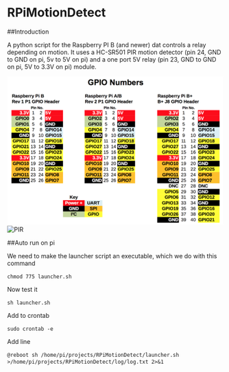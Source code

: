 RPiMotionDetect
===========

##Introduction

A python script for the Raspberry PI B (and newer) dat controls a relay depending on motion. It uses a HC-SR501 PIR motion detector (pin 24, GND to GND on pi, 5v to 5V on pi) and a one port 5V relay (pin 23, GND to GND on pi, 5V to 3.3V on pi) module.

![GPIOs](/img/gpio.png?raw=true "GPIOs")
![PIR](/img/pir.jog?raw=true "PIR")

##Auto run on pi

We need to make the launcher script an executable, which we do with this command

	chmod 775 launcher.sh

Now test it

	sh launcher.sh

Add to crontab

	sudo crontab -e

Add line

	@reboot sh /home/pi/projects/RPiMotionDetect/launcher.sh >/home/pi/projects/RPiMotionDetect/log/log.txt 2>&1
